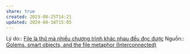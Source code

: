 ```yaml
---
share: true
created: 2023-08-25T14:21
updated: 2024-08-18T15:05
---
```

Lý do:: [File là thứ mà nhiều chương trình khác nhau đều đọc được](../T%E1%BB%87p%20v%C3%A0%20th%C6%B0%20m%E1%BB%A5c/File%20l%C3%A0%20th%E1%BB%A9%20m%C3%A0%20nhi%E1%BB%81u%20ch%C6%B0%C6%A1ng%20tr%C3%ACnh%20kh%C3%A1c%20nhau%20%C4%91%E1%BB%81u%20%C4%91%E1%BB%8Dc%20%C4%91%C6%B0%E1%BB%A3c.md)
Nguồn:: [Golems, smart objects, and the file metaphor (Interconnected)](https://interconnected.org/home/2021/02/01/golems)
